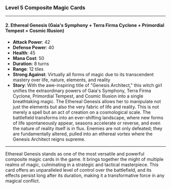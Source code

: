 ### Level 5 Composite Magic Cards

---

#### 2. Ethereal Genesis (Gaia's Symphony + Terra Firma Cyclone + Primordial Tempest + Cosmic Illusion)

- **Attack Power**: 42
- **Defense Power**: 40
- **Health**: 45
- **Mana Cost**: 50
- **Duration**: 8 turns
- **Range**: 12 tiles
- **Strong Against**: Virtually all forms of magic due to its transcendent mastery over life, nature, elements, and reality
- **Story**: With the awe-inspiring title of "Genesis Architect," this witch girl unifies the extraordinary powers of Gaia's Symphony, Terra Firma Cyclone, Primordial Tempest, and Cosmic Illusion into a single breathtaking magic. The Ethereal Genesis allows her to manipulate not just the elements but also the very fabric of life and reality. This is not merely a spell but an act of creation on a cosmological scale. The battlefield transforms into an ever-shifting landscape, where new forms of life spontaneously appear, seasons accelerate or reverse, and even the nature of reality itself is in flux. Enemies are not only defeated; they are fundamentally altered, pulled into an ethereal vortex where the Genesis Architect reigns supreme. 

---

Ethereal Genesis stands as one of the most versatile and powerful composite magic cards in the game. It brings together the might of multiple realms of magic, culminating in a strategic and tactical masterpiece. This card offers an unparalleled level of control over the battlefield, and its effects persist long after its duration, making it a transformative force in any magical conflict.